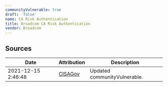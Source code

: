 ```yaml
---
communityVulnerable: true
draft: 'false'
name: CA Risk Authentication
title: Broadcom CA Risk Authentication
vendor: Broadcom
---
```





## Sources
| Date | Attribution | Description |
| --- | --- | --- |
| 2021-12-15 2:46:48 | [CISAGov](https://raw.githubusercontent.com/cisagov/log4j-affected-db/develop/README.md) | Updated communityVulnerable.  |
